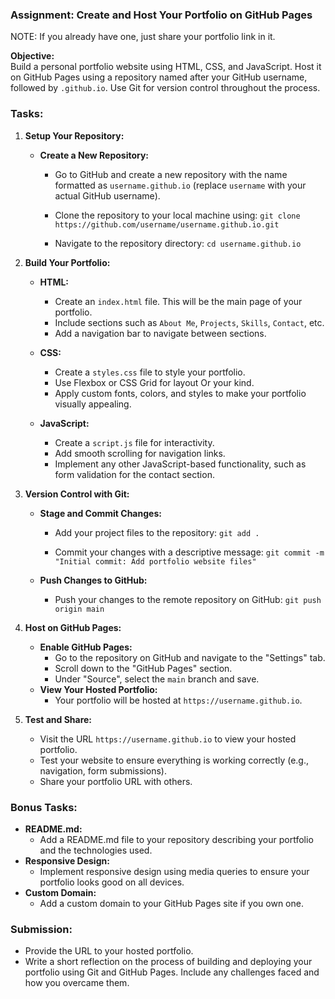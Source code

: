 ### Assignment: Create and Host Your Portfolio on GitHub Pages

NOTE: If you already have one, just share your portfolio link in it.

**Objective:**  
Build a personal portfolio website using HTML, CSS, and JavaScript. Host it on GitHub Pages using a repository named after your GitHub username, followed by `.github.io`. Use Git for version control throughout the process.

### Tasks:

1. **Setup Your Repository:**
    
    - **Create a New Repository:**
        - Go to GitHub and create a new repository with the name formatted as `username.github.io` (replace `username` with your actual GitHub username).
        - Clone the repository to your local machine using:
            `git clone https://github.com/username/username.github.io.git`
            
        - Navigate to the repository directory:
            `cd username.github.io`
            
2. **Build Your Portfolio:**
    
    - **HTML:**
        
        - Create an `index.html` file. This will be the main page of your portfolio.
        - Include sections such as `About Me`, `Projects`, `Skills`, `Contact`, etc.
        - Add a navigation bar to navigate between sections.
    - **CSS:**
        
        - Create a `styles.css` file to style your portfolio.
        - Use Flexbox or CSS Grid for layout Or your kind.
        - Apply custom fonts, colors, and styles to make your portfolio visually appealing.
    - **JavaScript:**
        
        - Create a `script.js` file for interactivity.
        - Add smooth scrolling for navigation links.
        - Implement any other JavaScript-based functionality, such as form validation for the contact section.
3. **Version Control with Git:**
    
    - **Stage and Commit Changes:**
        - Add your project files to the repository:
            `git add .`
            
        - Commit your changes with a descriptive message:
            `git commit -m "Initial commit: Add portfolio website files"`
            
    - **Push Changes to GitHub:**
        - Push your changes to the remote repository on GitHub:
            `git push origin main`
            
4. **Host on GitHub Pages:**
    
    - **Enable GitHub Pages:**
        - Go to the repository on GitHub and navigate to the "Settings" tab.
        - Scroll down to the "GitHub Pages" section.
        - Under "Source", select the `main` branch and save.
    - **View Your Hosted Portfolio:**
        - Your portfolio will be hosted at `https://username.github.io`.
5. **Test and Share:**
    
    - Visit the URL `https://username.github.io` to view your hosted portfolio.
    - Test your website to ensure everything is working correctly (e.g., navigation, form submissions).
    - Share your portfolio URL with others.

### Bonus Tasks:

- **README.md:**
    - Add a README.md file to your repository describing your portfolio and the technologies used.
- **Responsive Design:**
    - Implement responsive design using media queries to ensure your portfolio looks good on all devices.
- **Custom Domain:**
    - Add a custom domain to your GitHub Pages site if you own one.

### Submission:

- Provide the URL to your hosted portfolio.
- Write a short reflection on the process of building and deploying your portfolio using Git and GitHub Pages. Include any challenges faced and how you overcame them.